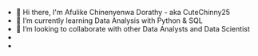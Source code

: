 - 👋 Hi there, I'm Afulike Chinenyenwa Dorathy - aka CuteChinny25
- 🌱 I’m currently learning Data Analysis with Python & SQL
- 💞️ I’m looking to collaborate with other Data Analysts and Data Scientist
- 
-    

<!---
CuteChinny25/CuteChinny25 is a ✨ special ✨ repository because its `README.md` (this file) appears on your GitHub profile.
You can click the Preview link to take a look at your changes.
--->
